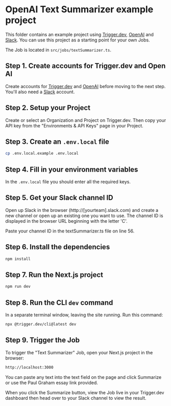 # OpenAI Text Summarizer example project

This folder contains an example project using [Trigger.dev](https://trigger.dev), [OpenAI](https://openai.com) and [Slack](https://slack.com). You can use this project as a starting point for your own Jobs.

The Job is located in `src/jobs/textSummarizer.ts`.

## **Step 1.** Create accounts for Trigger.dev and Open AI

Create accounts for [Trigger.dev](https://trigger.dev) and [OpenAI](https://openai.com) before moving to the next step. You'll also need a [Slack](https://slack.com) account.

## **Step 2.** Setup your Project

Create or select an Organization and Project on Trigger.dev. Then copy your API key from the "Environments & API Keys" page in your Project.

## **Step 3.** Create an `.env.local` file

```bash
cp .env.local.example .env.local
```

## **Step 4.** Fill in your environment variables

In the `.env.local` file you should enter all the required keys.

## **Step 5.** Get your Slack channel ID

Open up Slack in the browser (http://[yourteam].slack.com) and create a new channel or open up an existing one you want to use. The channel ID is displayed in the browser URL beginning with the letter 'C'.

Paste your channel ID in the textSummarizer.ts file on line 56.

## **Step 6.** Install the dependencies

```bash
npm install
```

## **Step 7.** Run the Next.js project

```bash
npm run dev
```

## **Step 8.** Run the CLI `dev` command

In a separate terminal window, leaving the site running. Run this command:

```bash
npx @trigger.dev/cli@latest dev
```

## **Step 9.** Trigger the Job

To trigger the "Text Summarizer" Job, open your Next.js project in the browser:

```bash
http://localhost:3000
```

You can paste any text into the text field on the page and click Summarize or use the Paul Graham essay link provided.

When you click the Summarize button, view the Job live in your Trigger.dev dashboard then head over to your Slack channel to view the result.
